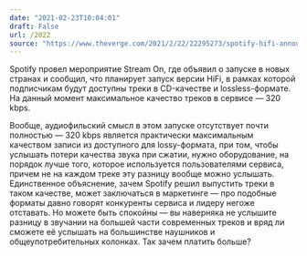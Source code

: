 ```yaml
---
date: "2021-02-23T10:04:01"
draft: False
url: /2022
source: "https://www.theverge.com/2021/2/22/22295273/spotify-hifi-announced-lossless-streaming-hd-quality"
---
```


Spotify провел мероприятие Stream On, где объявил о запуске в новых странах и сообщил, что планирует запуск версии HiFi, в рамках которой подписчикам будут доступны треки в CD-качестве и lossless-формате. На данный момент максимальное качество треков в сервисе — 320 kbps.

Вообще, аудиофильский смысл в этом запуске отсутствует почти полностью — 320 kbps является практически максимальным качеством записи из доступного для lossy-формата, при том, чтобы услышать потери качества звука при сжатии, нужно оборудование, на порядок лучше того, которое используется пользователями сервиса, причем не на каждом треке эту разницу вообще можно услышать. Единственное объяснение, зачем Spotify решил выпустить треки в таком качестве, может заключаться в маркетинге — про подобные форматы давно говорят конкуренты сервиса и лидеру негоже отставать. Но можете быть спокойны — вы наверняка не услышите разницу в звучании на большей части современных треков и вряд ли сможете её услышать на большинстве наушников и общеупотребительных колонках. Так зачем платить больше?
